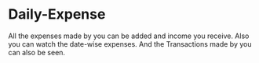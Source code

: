 # Daily-Expense
All the expenses made by you can be added and income you receive.
Also you can watch the date-wise expenses.
And the Transactions made by you can also be seen.
